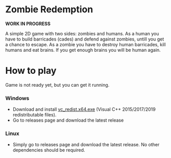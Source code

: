 # Zombie Redemption

**WORK IN PROGRESS**

A simple 2D game with two sides: zombies and humans.
As a human you have to build barricades (cades) and defend against zombies, untill you get a chance to escape.
As a zombie you have to destroy human barricades, kill humans and eat brains.
If you get enough brains you will be human again.

# How to play

Game is not ready yet, but you can get it running.

### Windows

* Download and install [vc_redist.x64.exe](https://aka.ms/vs/16/release/vc_redist.x64.exe) (Visual C++ 2015/2017/2019 redistributable files).
* Go to releases page and download the latest release

### Linux

* Simply go to releases page and download the latest release. No other dependencies should be required.
